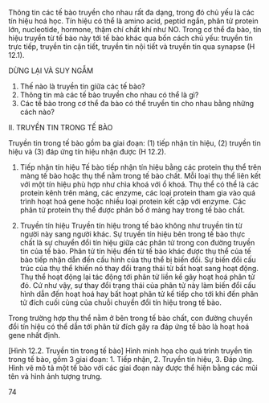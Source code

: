 Thông tin các tế bào truyền cho nhau rất đa dạng, trong đó chủ yếu là các tín hiệu hoá học. Tín hiệu có thể là amino acid, peptid ngắn, phân tử protein lớn, nucleotide, hormone, thậm chí chất khí như NO. Trong cơ thể đa bào, tín hiệu truyền từ tế bào này tới tế bào khác qua bốn cách chủ yếu: truyền tin trực tiếp, truyền tin cận tiết, truyền tin nội tiết và truyền tin qua synapse (H 12.1).

DỪNG LẠI VÀ SUY NGẪM
1. Thế nào là truyền tin giữa các tế bào?
2. Thông tin mà các tế bào truyền cho nhau có thể là gì?
3. Các tế bào trong cơ thể đa bào có thể truyền tin cho nhau bằng những cách nào?

II. TRUYỀN TIN TRONG TẾ BÀO

Truyền tin trong tế bào gồm ba giai đoạn: (1) tiếp nhận tín hiệu, (2) truyền tin hiệu và (3) đáp ứng tín hiệu nhận được (H 12.2).

1. Tiếp nhận tín hiệu
Tế bào tiếp nhận tín hiệu bằng các protein thụ thể trên màng tế bào hoặc thụ thể nằm trong tế bào chất. Mỗi loại thụ thể liên kết với một tín hiệu phù hợp như chìa khoá với ổ khoá. Thụ thể có thể là các protein kênh trên màng, các enzyme, các loại protein tham gia vào quá trình hoạt hoá gene hoặc nhiều loại protein kết cặp với enzyme. Các phân tử protein thụ thể được phân bố ở màng hay trong tế bào chất.

2. Truyền tín hiệu
Truyền tín hiệu trong tế bào không như truyền tin từ người này sang người khác. Sự truyền tín hiệu bên trong tế bào thực chất là sự chuyển đổi tín hiệu giữa các phân tử trong con đường truyền tin của tế bào. Phân tử tín hiệu đến từ tế bào khác được thụ thể của tế bào tiếp nhận dẫn đến cấu hình của thụ thể bị biến đổi. Sự biến đổi cấu trúc của thụ thể khiến nó thay đổi trạng thái từ bất hoạt sang hoạt động. Thụ thể hoạt động lại tác động tới phân tử liền kề gây hoạt hoá phân tử đó. Cứ như vậy, sự thay đổi trạng thái của phân tử này làm biến đổi cấu hình dẫn đến hoạt hoá hay bất hoạt phân tử kế tiếp cho tới khi đến phân tử đích cuối cùng của chuỗi chuyển đổi tín hiệu trong tế bào.

Trong trường hợp thụ thể nằm ở bên trong tế bào chất, con đường chuyển đổi tín hiệu có thể dẫn tới phân tử đích gây ra đáp ứng tế bào là hoạt hoá gene nhất định.

[Hình 12.2. Truyền tin trong tế bào]
Hình minh họa cho quá trình truyền tin trong tế bào, gồm 3 giai đoạn: 1. Tiếp nhận, 2. Truyền tín hiệu, 3. Đáp ứng. Hình vẽ mô tả một tế bào với các giai đoạn này được thể hiện bằng các mũi tên và hình ảnh tượng trưng.

74